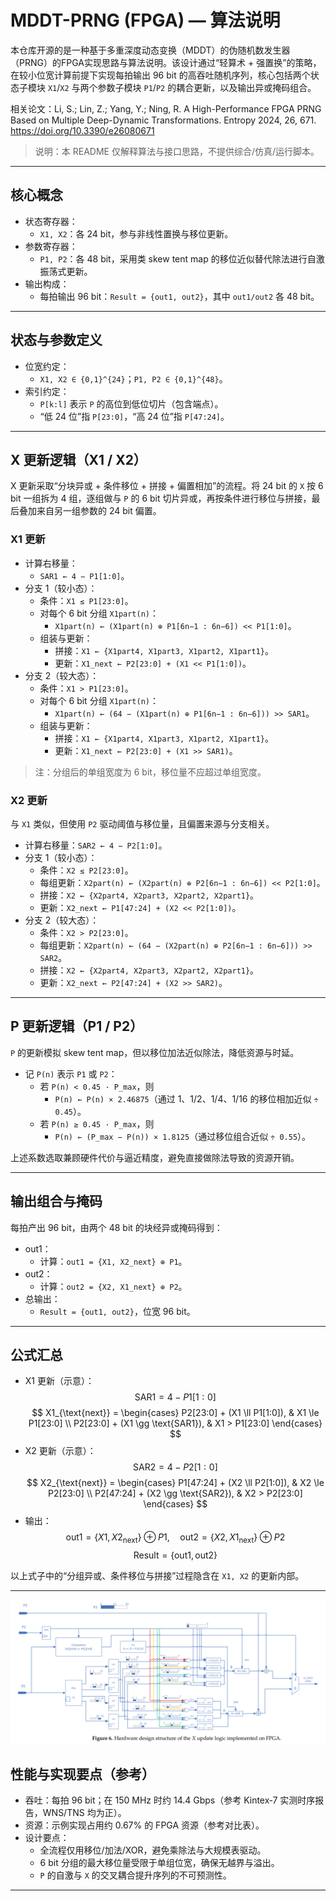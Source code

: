 
# MDDT-PRNG (FPGA) — 算法说明

本仓库开源的是一种基于多重深度动态变换（MDDT）的伪随机数发生器（PRNG）的FPGA实现思路与算法说明。该设计通过“轻算术 + 强置换”的策略，在较小位宽计算前提下实现每拍输出 96 bit 的高吞吐随机序列，核心包括两个状态子模块 `X1`/`X2` 与两个参数子模块 `P1`/`P2` 的耦合更新，以及输出异或掩码组合。

相关论文：Li, S.; Lin, Z.; Yang, Y.; Ning, R. A High-Performance FPGA PRNG Based on Multiple Deep-Dynamic Transformations. Entropy 2024, 26, 671. https://doi.org/10.3390/e26080671

> 说明：本 README 仅解释算法与接口思路，不提供综合/仿真/运行脚本。

---

## 核心概念

- 状态寄存器：
  - `X1, X2`：各 24 bit，参与非线性置换与移位更新。
- 参数寄存器：
  - `P1, P2`：各 48 bit，采用类 skew tent map 的移位近似替代除法进行自激振荡式更新。
- 输出构成：
  - 每拍输出 96 bit：`Result = {out1, out2}`，其中 `out1/out2` 各 48 bit。

---

## 状态与参数定义

- 位宽约定：
  - `X1, X2 ∈ {0,1}^{24}`；`P1, P2 ∈ {0,1}^{48}`。
- 索引约定：
  - `P[k:l]` 表示 `P` 的高位到低位切片（包含端点）。
  - “低 24 位”指 `P[23:0]`，“高 24 位”指 `P[47:24]`。

---

## X 更新逻辑（X1 / X2）

X 更新采取“分块异或 + 条件移位 + 拼接 + 偏置相加”的流程。将 24 bit 的 `X` 按 6 bit 一组拆为 4 组，逐组做与 `P` 的 6 bit 切片异或，再按条件进行移位与拼接，最后叠加来自另一组参数的 24 bit 偏置。

### X1 更新

- 计算右移量：
  - `SAR1 ← 4 − P1[1:0]`。
- 分支 1（较小态）：
  - 条件：`X1 ≤ P1[23:0]`。
  - 对每个 6 bit 分组 `X1part(n)`：
    - `X1part(n) ← (X1part(n) ⊕ P1[6n−1 : 6n−6]) << P1[1:0]`。
  - 组装与更新：
    - 拼接：`X1 ← {X1part4, X1part3, X1part2, X1part1}`。
    - 更新：`X1_next ← P2[23:0] + (X1 << P1[1:0])`。
- 分支 2（较大态）：
  - 条件：`X1 > P1[23:0]`。
  - 对每个 6 bit 分组 `X1part(n)`：
    - `X1part(n) ← (64 − (X1part(n) ⊕ P1[6n−1 : 6n−6])) >> SAR1`。
  - 组装与更新：
    - 拼接：`X1 ← {X1part4, X1part3, X1part2, X1part1}`。
    - 更新：`X1_next ← P2[23:0] + (X1 >> SAR1)`。

> 注：分组后的单组宽度为 6 bit，移位量不应超过单组宽度。

### X2 更新

与 `X1` 类似，但使用 `P2` 驱动阈值与移位量，且偏置来源与分支相关。

- 计算右移量：`SAR2 ← 4 − P2[1:0]`。
- 分支 1（较小态）：
  - 条件：`X2 ≤ P2[23:0]`。
  - 每组更新：`X2part(n) ← (X2part(n) ⊕ P2[6n−1 : 6n−6]) << P2[1:0]`。
  - 拼接：`X2 ← {X2part4, X2part3, X2part2, X2part1}`。
  - 更新：`X2_next ← P1[47:24] + (X2 << P2[1:0])`。
- 分支 2（较大态）：
  - 条件：`X2 > P2[23:0]`。
  - 每组更新：`X2part(n) ← (64 − (X2part(n) ⊕ P2[6n−1 : 6n−6])) >> SAR2`。
  - 拼接：`X2 ← {X2part4, X2part3, X2part2, X2part1}`。
  - 更新：`X2_next ← P2[47:24] + (X2 >> SAR2)`。

---

## P 更新逻辑（P1 / P2）

`P` 的更新模拟 skew tent map，但以移位加法近似除法，降低资源与时延。

- 记 `P(n)` 表示 `P1` 或 `P2`：
  - 若 `P(n) < 0.45 · P_max`，则
    - `P(n) ← P(n) × 2.46875`（通过 1、1/2、1/4、1/16 的移位相加近似 `÷ 0.45`）。
  - 若 `P(n) ≥ 0.45 · P_max`，则
    - `P(n) ← (P_max − P(n)) × 1.8125`（通过移位组合近似 `÷ 0.55`）。

上述系数选取兼顾硬件代价与逼近精度，避免直接做除法导致的资源开销。

---

## 输出组合与掩码

每拍产出 96 bit，由两个 48 bit 的块经异或掩码得到：

- out1：
  - 计算：`out1 = {X1, X2_next} ⊕ P1`。
- out2：
  - 计算：`out2 = {X2, X1_next} ⊕ P2`。
- 总输出：
  - `Result = {out1, out2}`，位宽 96 bit。

---

## 公式汇总

- X1 更新（示意）：
  $$
  \text{SAR1} = 4 - P1[1:0]
  $$
  $$
  X1_{\text{next}} =
  \begin{cases}
  P2[23:0] + (X1 \ll P1[1:0]), & X1 \le P1[23:0] \\
  P2[23:0] + (X1 \gg \text{SAR1}), & X1 > P1[23:0]
  \end{cases}
  $$
- X2 更新（示意）：
  $$
  \text{SAR2} = 4 - P2[1:0]
  $$
  $$
  X2_{\text{next}} =
  \begin{cases}
  P1[47:24] + (X2 \ll P2[1:0]), & X2 \le P2[23:0] \\
  P2[47:24] + (X2 \gg \text{SAR2}), & X2 > P2[23:0]
  \end{cases}
  $$
- 输出：
  $$
  \text{out1} = \{X1, X2_{\text{next}}\} \oplus P1,\quad
  \text{out2} = \{X2, X1_{\text{next}}\} \oplus P2
  $$
  $$
  \text{Result} = \{\text{out1}, \text{out2}\}
  $$

以上式子中的“分组异或、条件移位与拼接”过程隐含在 `X1, X2` 的更新内部。

---

![alt text](image.png)

## 性能与实现要点（参考）

- 吞吐：每拍 96 bit；在 150 MHz 时约 14.4 Gbps（参考 Kintex‑7 实测时序报告，WNS/TNS 均为正）。
- 资源：示例实现占用约 0.67% 的 FPGA 资源（参考对比表）。
- 设计要点：
  - 全流程仅用移位/加法/XOR，避免乘除法与大规模表驱动。
  - 6 bit 分组的最大移位量受限于单组位宽，确保无越界与溢出。
  - `P` 的自激与 `X` 的交叉耦合提升序列的不可预测性。

---

